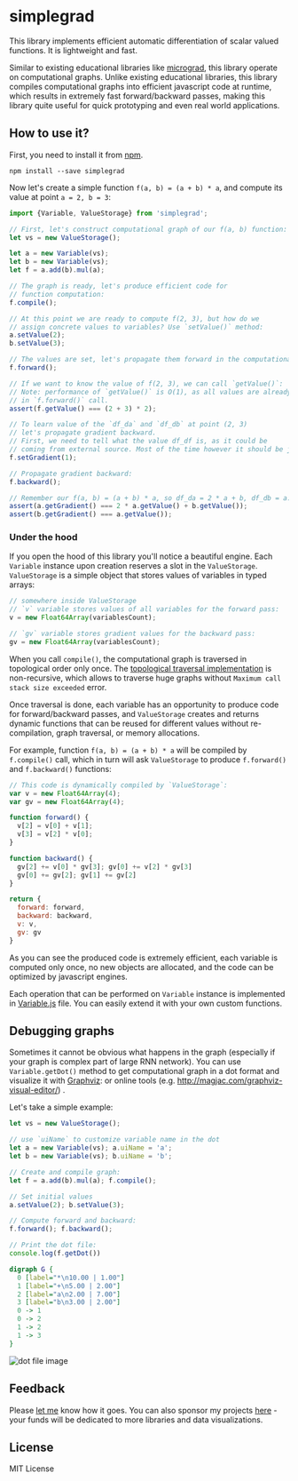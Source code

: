 # simplegrad

This library implements efficient automatic differentiation of scalar valued functions.
It is lightweight and fast.

Similar to existing educational libraries like [micrograd](https://github.com/karpathy/micrograd),
this library operate on computational graphs. Unlike existing educational libraries,
this library compiles computational graphs into efficient javascript code at runtime,
which results in extremely fast forward/backward passes, making this library quite
useful for quick prototyping and even real world applications.

## How to use it?

First, you need to install it from [npm](https://www.npmjs.com/package/simplegrad).

```
npm install --save simplegrad
```

Now let's create a simple function `f(a, b) = (a + b) * a`, and compute its value
at point `a = 2, b = 3`:

``` js
import {Variable, ValueStorage} from 'simplegrad';

// First, let's construct computational graph of our f(a, b) function:
let vs = new ValueStorage();

let a = new Variable(vs);
let b = new Variable(vs);
let f = a.add(b).mul(a);

// The graph is ready, let's produce efficient code for
// function computation:
f.compile();

// At this point we are ready to compute f(2, 3), but how do we
// assign concrete values to variables? Use `setValue()` method:
a.setValue(2);
b.setValue(3);

// The values are set, let's propagate them forward in the computational graph:
f.forward();

// If we want to know the value of f(2, 3), we can call `getValue()`:
// Note: performance of `getValue()` is O(1), as all values are already computed
// in `f.forward()` call.
assert(f.getValue() === (2 + 3) * 2);

// To learn value of the `df_da` and `df_db` at point (2, 3)
// let's propagate gradient backward.
// First, we need to tell what the value df_df is, as it could be
// coming from external source. Most of the time however it should be just `1`:
f.setGradient(1);

// Propagate gradient backward:
f.backward();

// Remember our f(a, b) = (a + b) * a, so df_da = 2 * a + b, df_db = a:
assert(a.getGradient() === 2 * a.getValue() + b.getValue());
assert(b.getGradient() === a.getValue());
```

### Under the hood

If you open the hood of this library you'll notice a beautiful engine.
Each `Variable` instance upon creation reserves a slot in the `ValueStorage`.
`ValueStorage` is a simple object that stores values of variables in typed arrays:

``` js
// somewhere inside ValueStorage
// `v` variable stores values of all variables for the forward pass:
v = new Float64Array(variablesCount);

// `gv` variable stores gradient values for the backward pass:
gv = new Float64Array(variablesCount);
```

When you call `compile()`, the computational graph is traversed in topological
order only once. The [topological traversal implementation](lib/getTopologicalOrder.js) 
is non-recursive, which allows to traverse huge graphs without `Maximum call stack size exceeded` error.

Once traversal is done, each variable has an opportunity to produce code for
forward/backward passes, and `ValueStorage` creates and returns dynamic functions
that can be reused for different values without re-compilation, graph traversal, or 
memory allocations.

For example, function `f(a, b) = (a + b) * a` will be compiled by `f.compile()` call, which
in turn will ask `ValueStorage` to produce `f.forward()` and `f.backward()` functions:

``` js
// This code is dynamically compiled by `ValueStorage`:
var v = new Float64Array(4);
var gv = new Float64Array(4);

function forward() {
  v[2] = v[0] + v[1];
  v[3] = v[2] * v[0];
}

function backward() {
  gv[2] += v[0] * gv[3]; gv[0] += v[2] * gv[3]
  gv[0] += gv[2]; gv[1] += gv[2]
}

return {
  forward: forward,
  backward: backward,
  v: v,
  gv: gv
}
```

As you can see the produced code is extremely efficient, each variable is
computed only once, no new objects are allocated, and the code can be optimized
by javascript engines.

Each operation that can be performed on `Variable` instance is implemented in
[Variable.js](lib/Variable.js) file. You can easily extend it with your own custom
functions.

## Debugging graphs

Sometimes it cannot be obvious what happens in the graph (especially if your graph
is complex part of large RNN network). You can use `Variable.getDot()` method to get
computational graph in a dot format and visualize it with [Graphviz](http://www.graphviz.org/):
or online tools (e.g. http://magjac.com/graphviz-visual-editor/) .

Let's take a simple example:

```js
let vs = new ValueStorage();

// use `uiName` to customize variable name in the dot
let a = new Variable(vs); a.uiName = 'a';
let b = new Variable(vs); b.uiName = 'b';

// Create and compile graph:
let f = a.add(b).mul(a); f.compile();

// Set initial values
a.setValue(2); b.setValue(3);

// Compute forward and backward:
f.forward(); f.backward();

// Print the dot file:
console.log(f.getDot())
```

``` dot
digraph G {
  0 [label="*\n10.00 | 1.00"]
  1 [label="+\n5.00 | 2.00"]
  2 [label="a\n2.00 | 7.00"]
  3 [label="b\n3.00 | 2.00"]
  0 -> 1
  0 -> 2
  1 -> 2
  1 -> 3
}
```

![dot file image](https://i.imgur.com/3jVh3eW.png)

## Feedback

Please [let me](https://twitter.com/anvaka) know how it goes. 
You can also sponsor my projects [here](https://github.com/sponsors/anvaka) - your funds will
be dedicated to more libraries and data visualizations.

## License
MIT License